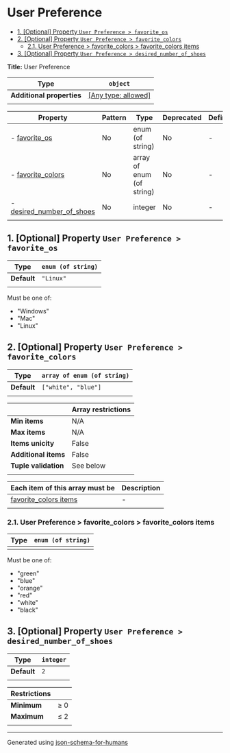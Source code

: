 # User Preference

- [1. [Optional] Property `User Preference > favorite_os`](#favorite_os)
- [2. [Optional] Property `User Preference > favorite_colors`](#favorite_colors)
  - [2.1. User Preference > favorite_colors > favorite_colors items](#autogenerated_heading_2)
- [3. [Optional] Property `User Preference > desired_number_of_shoes`](#desired_number_of_shoes)

**Title:** User Preference

| Type                      | `object`                                                                  |
| ------------------------- | ------------------------------------------------------------------------- |
| **Additional properties** | [[Any type: allowed]](# "Additional Properties of any type are allowed.") |
|                           |                                                                           |

| Property                                               | Pattern | Type                      | Deprecated | Definition | Title/Description |
| ------------------------------------------------------ | ------- | ------------------------- | ---------- | ---------- | ----------------- |
| - [favorite_os](#favorite_os )                         | No      | enum (of string)          | No         | -          | -                 |
| - [favorite_colors](#favorite_colors )                 | No      | array of enum (of string) | No         | -          | -                 |
| - [desired_number_of_shoes](#desired_number_of_shoes ) | No      | integer                   | No         | -          | -                 |
|                                                        |         |                           |            |            |                   |

## <a name="favorite_os"></a>1. [Optional] Property `User Preference > favorite_os`

| Type        | `enum (of string)` |
| ----------- | ------------------ |
| **Default** | `"Linux"`          |
|             |                    |

Must be one of:
* "Windows"
* "Mac"
* "Linux"

## <a name="favorite_colors"></a>2. [Optional] Property `User Preference > favorite_colors`

| Type        | `array of enum (of string)` |
| ----------- | --------------------------- |
| **Default** | `["white", "blue"]`         |
|             |                             |

|                      | Array restrictions |
| -------------------- | ------------------ |
| **Min items**        | N/A                |
| **Max items**        | N/A                |
| **Items unicity**    | False              |
| **Additional items** | False              |
| **Tuple validation** | See below          |
|                      |                    |

| Each item of this array must be                 | Description |
| ----------------------------------------------- | ----------- |
| [favorite_colors items](#favorite_colors_items) | -           |
|                                                 |             |

### <a name="autogenerated_heading_2"></a>2.1. User Preference > favorite_colors > favorite_colors items

| Type | `enum (of string)` |
| ---- | ------------------ |
|      |                    |

Must be one of:
* "green"
* "blue"
* "orange"
* "red"
* "white"
* "black"

## <a name="desired_number_of_shoes"></a>3. [Optional] Property `User Preference > desired_number_of_shoes`

| Type        | `integer` |
| ----------- | --------- |
| **Default** | `2`       |
|             |           |

| Restrictions |        |
| ------------ | ------ |
| **Minimum**  | &ge; 0 |
| **Maximum**  | &le; 2 |
|              |        |

----------------------------------------------------------------------------------------------------------------------------
Generated using [json-schema-for-humans](https://github.com/coveooss/json-schema-for-humans)